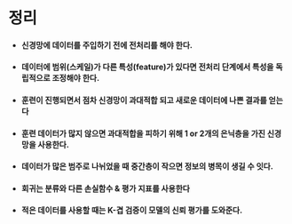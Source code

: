# 정리
* #### 신경망에 데이터를 주입하기 전에 전처리를 해야 한다.
* #### 데이터에 범위(스케일)가 다른 특성(feature)가 있다면 전처리 단계에서 특성을 독립적으로 조정해야 한다.
* #### 훈련이 진행되면서 점차 신경망이 과대적합 되고 새로운 데이터에 나쁜 결과를 얻는다
* #### 훈련 데이터가 많지 않으면 과대적합을 피하기 위해 1 or 2개의 은닉층을 가진 신경망을 사용한다.
* #### 데이터가 많은 범주로 나뉘었을 때 중간층이 작으면 정보의 병목이 생길 수 잇다.
* #### 회귀는 분류와 다른 손실함수 & 평가 지표를 사용한다
* #### 적은 데이터를 사용할 때는 K-겹 검증이 모델의 신뢰 평가를 도와준다.